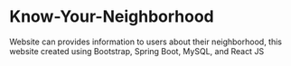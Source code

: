 # Know-Your-Neighborhood
Website can provides information to users about their neighborhood, this website created using Bootstrap, Spring Boot, MySQL, and React JS
